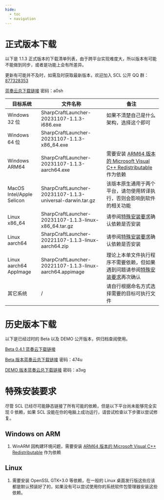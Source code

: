 ```yaml
---
hide:
  - toc
  - navigation
---
```


# 正式版本下载

以下是 1.1.3 正式版本的下载清单列表，由于跨平台实现难度大，所以版本有可能不能做到同步，或者是功能上会有所差异。

更新有可能并不及时，如需及时获取最新版本，欢迎加入 SCL 公开 QQ 群：[877328353](https://jq.qq.com/?_wv=1027&k=wY61QuOf)

[蓝奏云总下载链接](https://wwu.lanzouy.com/b07o64kxa) 密码：a0sh

| 目标系统                  | 文件名称                                                  | 备注                                                                                                                    |
| ------------------------- | --------------------------------------------------------- | ----------------------------------------------------------------------------------------------------------------------- |
| Windows 32 位             | SharpCraftLauncher-20231107-1.1.3-i686.exe                | 如果不清楚自己是什么架构，选择这个即可                                                                                  |
| Windows 64 位             | SharpCraftLauncher-20231107-1.1.3-x86_64.exe              |
| Windows ARM64             | SharpCraftLauncher-20231107-1.1.3-aarch64.exe             | 需要安装 [ARM64 版本的 Microsoft Visual C++ Redistributable](https://aka.ms/vs/17/release/vc_redist.arm64.exe) 作为依赖 |
| MacOS Intel/Apple Selicon | SharpCraftLauncher-20231107-1.1.3-universal-darwin.tar.gz | 该版本原生通用于两个平台，请勿使用转译执行，否则会影响到软件的相关功能                                                  |
| Linux x86_64              | SharpCraftLauncher-20231107-1.1.3-linux-x86_64.tar.gz     | 请参阅[特殊安装要求](#linux)确认依赖是否安装                                                                            |
| Linux aarch64             | SharpCraftLauncher-20221107-1.1.3-linux-aarch64.zip       | 请参阅[特殊安装要求](#linux)确认依赖是否安装                                                                            |
| Linux aarch64 AppImage    | SharpCraftLauncher-20221107-1.1.3-linux-aarch64.appimage  | 理论上本单文件执行程序不需要依赖，但如果遇到问题请参阅[特殊安装要求](#linux)再次确认                                    |
| 其它系统                  | /                                                         | 请自行根据命名方式选择需要的目标可执行文件                                                                              |

# 历史版本下载

以下是已经过时的 Beta 以及 DEMO 公开版本，供归档查阅使用。

[Beta 0.4.1 蓝奏云下载链接](https://wwu.lanzouy.com/iLEYv09l1b8b)

[Beta 版本蓝奏云总下载链接](https://wwu.lanzouy.com/b07neavof) 密码：474u

[DEMO 版本蓝奏云总下载链接](https://wwu.lanzouy.com/b07mrdope) 密码：a3xg

# 特殊安装要求

尽管 SCL 已经尽可能静态链接了所有可能的依赖，但是以下平台尚未能够完全实现 0 依赖，如果 SCL 没能在你的电脑上成功运行，请尝试检查以下步骤以尝试修复。

## Windows on ARM

1. WinARM 因构建环境问题，需要安装 [ARM64 版本的 Microsoft Visual C++ Redistributable](https://aka.ms/vs/17/release/vc_redist.arm64.exe) 作为依赖

## Linux

1. 需要安装 OpenSSL GTK+3.0 等依赖，在一般的 Linux 桌面发行版这些应该都是默认预装好了的，如果没有可以尝试使用你的系统软件包管理器安装这些依赖。
